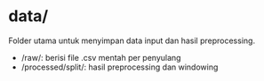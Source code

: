 # data/

Folder utama untuk menyimpan data input dan hasil preprocessing.
- /raw/: berisi file .csv mentah per penyulang
- /processed/split/: hasil preprocessing dan windowing

